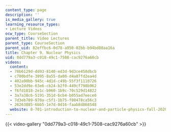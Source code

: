 ```yaml
---
content_type: page
description: ''
is_media_gallery: true
learning_resource_types:
- Lecture Videos
ocw_type: CourseSection
parent_title: Video Lectures
parent_type: CourseSection
parent_uid: 82effbc6-0d78-a950-02bb-b94bd88aa16a
title: Chapter 9. Nuclear Physics
uid: 0dd779a3-c018-49c1-7508-cac9276a60cb
videos:
  content:
  - 78b6129d-dd93-8140-ed3d-9d3ce450dbcb
  - c700bdfe-3095-8a55-da00-d4a87fd2ea4d
  - 402a90bb-945c-4d1d-c49b-55f3f1110726
  - 53e2dd9e-63e6-cb24-b2f0-449cf798b962
  - f6fd1818-2e1c-b960-1b9c-70c529d14822
  - 3a7a38c6-5191-351d-6cb4-b055ad7eece0
  - 7d3eb709-970a-c5f1-1b75-f08478ca56c3
  - 26263885-6bb5-1e7d-0d16-faab8d868548
  website: 8-701-introduction-to-nuclear-and-particle-physics-fall-2020
---
```



{{< video-gallery "0dd779a3-c018-49c1-7508-cac9276a60cb" >}}

